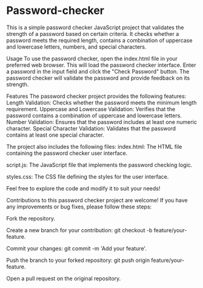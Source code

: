 # Password-checker
This is a simple password checker JavaScript project that validates the strength of a password based on certain criteria. It checks whether a password meets the required length, contains a combination of uppercase and lowercase letters, numbers, and special characters.

Usage
To use the password checker, open the index.html file in your preferred web browser. This will load the password checker interface.
Enter a password in the input field and click the "Check Password" button. The password checker will validate the password and provide feedback on its strength.

Features
The password checker project provides the following features:
Length Validation: Checks whether the password meets the minimum length requirement.
Uppercase and Lowercase Validation: Verifies that the password contains a combination of uppercase and lowercase letters.
Number Validation: Ensures that the password includes at least one numeric character.
Special Character Validation: Validates that the password contains at least one special character.

The project also includes the following files:
index.html: The HTML file containing the password checker user interface.

script.js: The JavaScript file that implements the password checking logic.

styles.css: The CSS file defining the styles for the user interface.

Feel free to explore the code and modify it to suit your needs!

Contributions to this password checker project are welcome! If you have any improvements or bug fixes, please follow these steps:

Fork the repository.

Create a new branch for your contribution: git checkout -b feature/your-feature.

Commit your changes: git commit -m 'Add your feature'.

Push the branch to your forked repository: git push origin feature/your-feature.

Open a pull request on the original repository.

